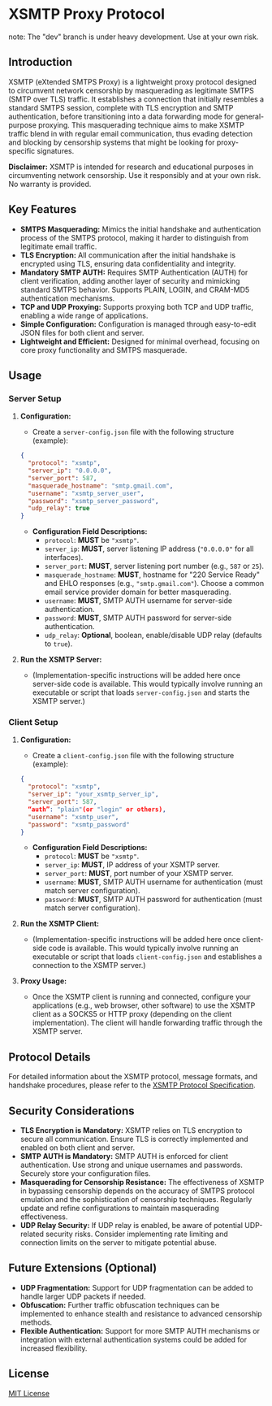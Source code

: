 # XSMTP Proxy Protocol

note: The "dev" branch is under heavy development. Use at your own risk.

## Introduction

XSMTP (eXtended SMTPS Proxy) is a lightweight proxy protocol designed to circumvent network censorship by masquerading as legitimate SMTPS (SMTP over TLS) traffic. It establishes a connection that initially resembles a standard SMTPS session, complete with TLS encryption and SMTP authentication, before transitioning into a data forwarding mode for general-purpose proxying. This masquerading technique aims to make XSMTP traffic blend in with regular email communication, thus evading detection and blocking by censorship systems that might be looking for proxy-specific signatures.

**Disclaimer:** XSMTP is intended for research and educational purposes in circumventing network censorship. Use it responsibly and at your own risk. No warranty is provided.

## Key Features

*   **SMTPS Masquerading:**  Mimics the initial handshake and authentication process of the SMTPS protocol, making it harder to distinguish from legitimate email traffic.
*   **TLS Encryption:**  All communication after the initial handshake is encrypted using TLS, ensuring data confidentiality and integrity.
*   **Mandatory SMTP AUTH:**  Requires SMTP Authentication (AUTH) for client verification, adding another layer of security and mimicking standard SMTPS behavior. Supports PLAIN, LOGIN, and CRAM-MD5 authentication mechanisms.
*   **TCP and UDP Proxying:** Supports proxying both TCP and UDP traffic, enabling a wide range of applications.
*   **Simple Configuration:**  Configuration is managed through easy-to-edit JSON files for both client and server.
*   **Lightweight and Efficient:** Designed for minimal overhead, focusing on core proxy functionality and SMTPS masquerade.

## Usage

### Server Setup

1.  **Configuration:**
    *   Create a `server-config.json` file with the following structure (example):

    ```json
    {
      "protocol": "xsmtp",
      "server_ip": "0.0.0.0",
      "server_port": 587,
      "masquerade_hostname": "smtp.gmail.com",
      "username": "xsmtp_server_user",
      "password": "xsmtp_server_password",
      "udp_relay": true
    }
    ```

    *   **Configuration Field Descriptions:**
        *   `protocol`:  **MUST** be `"xsmtp"`.
        *   `server_ip`:  **MUST**, server listening IP address (`"0.0.0.0"` for all interfaces).
        *   `server_port`: **MUST**, server listening port number (e.g., `587` or `25`).
        *   `masquerade_hostname`: **MUST**, hostname for "220 Service Ready" and EHLO responses (e.g., `"smtp.gmail.com"`). Choose a common email service provider domain for better masquerading.
        *   `username`:  **MUST**, SMTP AUTH username for server-side authentication.
        *   `password`:  **MUST**, SMTP AUTH password for server-side authentication.
        *   `udp_relay`: **Optional**, boolean, enable/disable UDP relay (defaults to `true`).

2.  **Run the XSMTP Server:**
    *   (Implementation-specific instructions will be added here once server-side code is available.  This would typically involve running an executable or script that loads `server-config.json` and starts the XSMTP server.)

### Client Setup

1.  **Configuration:**
    *   Create a `client-config.json` file with the following structure (example):

    ```json
    {
      "protocol": "xsmtp",
      "server_ip": "your_xsmtp_server_ip",
      "server_port": 587,
      “auth”: "plain"(or "login" or others),
      "username": "xsmtp_user",
      "password": "xsmtp_password"
    }
    ```

    *   **Configuration Field Descriptions:**
        *   `protocol`:  **MUST** be `"xsmtp"`.
        *   `server_ip`:  **MUST**, IP address of your XSMTP server.
        *   `server_port`: **MUST**, port number of your XSMTP server.
        *   `username`:  **MUST**, SMTP AUTH username for authentication (must match server configuration).
        *   `password`:  **MUST**, SMTP AUTH password for authentication (must match server configuration).

2.  **Run the XSMTP Client:**
    *   (Implementation-specific instructions will be added here once client-side code is available. This would typically involve running an executable or script that loads `client-config.json` and establishes a connection to the XSMTP server.)

3.  **Proxy Usage:**
    *   Once the XSMTP client is running and connected, configure your applications (e.g., web browser, other software) to use the XSMTP client as a SOCKS5 or HTTP proxy (depending on the client implementation). The client will handle forwarding traffic through the XSMTP server.

## Protocol Details

For detailed information about the XSMTP protocol, message formats, and handshake procedures, please refer to the [XSMTP Protocol Specification](SPEC.md).

## Security Considerations

*   **TLS Encryption is Mandatory:** XSMTP relies on TLS encryption to secure all communication. Ensure TLS is correctly implemented and enabled on both client and server.
*   **SMTP AUTH is Mandatory:**  SMTP AUTH is enforced for client authentication. Use strong and unique usernames and passwords. Securely store your configuration files.
*   **Masquerading for Censorship Resistance:** The effectiveness of XSMTP in bypassing censorship depends on the accuracy of SMTPS protocol emulation and the sophistication of censorship techniques. Regularly update and refine configurations to maintain masquerading effectiveness.
*   **UDP Relay Security:** If UDP relay is enabled, be aware of potential UDP-related security risks. Consider implementing rate limiting and connection limits on the server to mitigate potential abuse.

## Future Extensions (Optional)

*   **UDP Fragmentation:**  Support for UDP fragmentation can be added to handle larger UDP packets if needed.
*   **Obfuscation:**  Further traffic obfuscation techniques can be implemented to enhance stealth and resistance to advanced censorship methods.
*   **Flexible Authentication:**  Support for more SMTP AUTH mechanisms or integration with external authentication systems could be added for increased flexibility.

## License

[MIT License](LICENSE)
